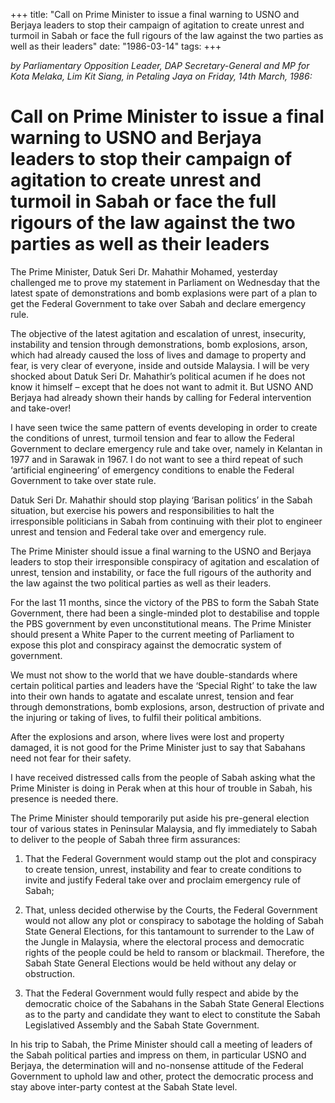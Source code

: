 +++ 
title: "Call on Prime Minister to issue a final warning to USNO and Berjaya leaders to stop their campaign of agitation to create unrest and turmoil in Sabah or face the full rigours of the law against the two parties as well as their leaders"
date: "1986-03-14"
tags:
+++

_by Parliamentary Opposition Leader, DAP Secretary-General and MP for Kota Melaka, Lim Kit Siang, in Petaling Jaya on Friday, 14th March, 1986:_

# Call on Prime Minister to issue a final warning to USNO and Berjaya leaders to stop their campaign of agitation to create unrest and turmoil in Sabah or face the full rigours of the law against the two parties as well as their leaders

The Prime Minister, Datuk Seri Dr. Mahathir Mohamed, yesterday challenged me to prove my statement in Parliament on Wednesday that the latest spate of demonstrations and bomb explasions were part of a plan to get the Federal Government to take over Sabah and declare emergency rule.</u>

The objective of the latest agitation and escalation of unrest, insecurity, instability and tension through demonstrations, bomb explosions, arson, which had already caused the loss of lives and damage to property and fear, is very clear of everyone, inside and outside Malaysia. I will be very shocked about Datuk Seri Dr. Mahathir’s political acumen if he does not know it himself – except that he does not want to admit it. But USNO AND Berjaya had already shown their hands by calling for Federal intervention and take-over!

I have seen twice the same pattern of events developing in order to create the conditions of unrest, turmoil tension and fear to allow the Federal Government to declare emergency rule and take over, namely in Kelantan in 1977 and in Sarawak in 1967. I do not want to see a third repeat of such ‘artificial engineering’ of emergency conditions to enable the Federal Government to take over state rule.

Datuk Seri Dr. Mahathir should stop playing ‘Barisan politics’ in the Sabah situation, but exercise his powers and responsibilities to halt the irresponsible politicians in Sabah from continuing with their plot to engineer unrest and tension and Federal take over and emergency rule.

The Prime Minister should issue a final warning to the USNO and Berjaya leaders to stop their irresponsible conspiracy of agitation and escalation of unrest, tension and instability, or face the full rigours of the authority and the law against the two political parties as well as their leaders.

For the last 11 months, since the victory of the PBS to form the Sabah State Government, there had been a single-minded plot to destabilise and topple the PBS government by even unconstitutional means. The Prime Minister should present a White Paper to the current meeting of Parliament to expose this plot and conspiracy against the democratic system of government.

We must not show to the world that we have double-standards where certain political parties and leaders have the ‘Special Right’ to take the law into their own hands to agatate and escalate unrest, tension and fear through demonstrations, bomb explosions, arson, destruction of private and the injuring or taking of lives, to fulfil their political ambitions.

After the explosions and arson, where lives were lost and property damaged, it is not good for the Prime Minister just to say that Sabahans need not fear for their safety.

I have received distressed calls from the people of Sabah asking what the Prime Minister is doing in Perak when at this hour of trouble in Sabah, his presence is needed there.

The Prime Minister should temporarily put aside his pre-general election tour of various states in Peninsular Malaysia, and fly immediately to Sabah to deliver to the people of Sabah three firm assurances:

1. That the Federal Government would stamp out the plot and conspiracy to create tension, unrest,  instability and fear to create conditions to invite and justify Federal take over and proclaim emergency rule of Sabah; 

2. That, unless decided otherwise by the Courts, the Federal Government would not allow any plot or conspiracy to sabotage the holding of Sabah State General Elections, for this tantamount to surrender to the Law of the Jungle in Malaysia, where the electoral process and democratic rights of the people could be held to ransom or blackmail. Therefore, the Sabah State General Elections would be held without any delay or obstruction.

3. That the Federal Government would fully respect and abide by the democratic choice of the Sabahans in the Sabah State General Elections as to the party and candidate they want to elect to constitute  the Sabah Legislatived Assembly and the Sabah State Government.

In his trip to Sabah, the Prime Minister should call a meeting of leaders of the Sabah political parties and impress on them, in particular USNO and Berjaya, the determination will and no-nonsense attitude of the Federal Government to uphold law and other, protect the democratic process and stay above inter-party contest at the Sabah State level.
 
